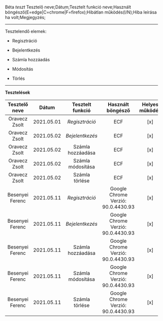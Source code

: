 Béta *teszt*
Tesztelő neve;Dátum;Tesztelt funkció neve;Használt böngésző(E=edge|C=chrome|F=firefox);Hibátlan működés(I/N);Hiba leírása ha volt;Megjegyzés;

----------------------------------------------

Tesztelendő elemek: 	

- Regisztráció

- Bejelentkezés

- Számla hozzáadás

- Módosítás

- Törlés

  

-----------------------------------

**Tesztelések**

| Tesztelő neve |   Dátum    | Tesztelt funkció  | Használt böngésző | Helyes működés | Hiba leírása | Megjegyzés |
| :-----------: | :--------: | :---------------: | :---------------: | :------------: | :----------: | :--------: |
| Oravecz Zsolt | 2021.05.01 |  *Regisztráció*   |        ECF        |       [x]        |      -       |     -      |
| Oravecz Zsolt | 2021.05.02 |  *Bejelentkezés*  |        ECF        |       [x]        |      -       |     -      |
| Oravecz Zsolt | 2021.05.02 | Számla hozzáadása |        ECF        |       [x]        |      -       |     -      |
| Oravecz Zsolt | 2021.05.02 | Számla módosítása |        ECF        |       [x]        |      -       |     -      |
| Oravecz Zsolt | 2021.05.02 |  Számla törlése   |        ECF        |       [x]        |      -       |     -      |
| Besenyei Ferenc | 2021.05.11 |  *Regisztráció*   | Google Chrome Verzió: 90.0.4430.93 |       [x]        |      -       |     -      |
| Besenyei Ferenc | 2021.05.11 |  *Bejelentkezés*  | Google Chrome Verzió: 90.0.4430.93 |       [x]        |      -       |     -      |
| Besenyei Ferenc | 2021.05.11 | Számla hozzáadása | Google Chrome Verzió: 90.0.4430.93 |       [x]        |      -       |     -      |
| Besenyei Ferenc | 2021.05.11 | Számla módosítása | Google Chrome Verzió: 90.0.4430.93 |       [x]        |      -       |     -      |
| Besenyei Ferenc | 2021.05.11 |  Számla törlése   | Google Chrome Verzió: 90.0.4430.93 |       [x]        |      -       |     -      |

